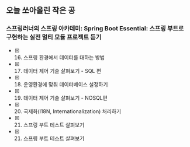 ## 오늘 쏘아올린 작은 공

### 스프링러너의 스프링 아카데미: Spring Boot Essential: 스프링 부트로 구현하는 실전 멀티 모듈 프로젝트 듣기
- [x] 16. 스프링 환경에서 데이터를 대하는 방법
- [x] 17. 데이터 제어 기술 살펴보기 - SQL 편
- [x] 18. 운영환경에 맞춰 데이터베이스 설정하기
- [x] 19. 데이터 제어 기술 살펴보기 - NOSQL편
- [x] 20. 국제화(I18N, Internationalization) 처리하기
- [x] 21. 스프링 부트 테스트 살펴보기
- [x] 21. 스프링 부트 테스트 살펴보기
